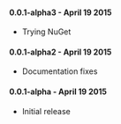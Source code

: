 #### 0.0.1-alpha3 - April 19 2015
* Trying NuGet

#### 0.0.1-alpha2 - April 19 2015
* Documentation fixes

#### 0.0.1-alpha - April 19 2015
* Initial release
